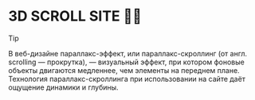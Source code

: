 # __3D SCROLL SITE__ :face_with_spiral_eyes:
> [!TIP]
>В веб-дизайне параллакс-эффект, или параллакс-скроллинг (от англ. scrolling — прокрутка),
>— визуальный эффект, при котором фоновые объекты двигаются медленнее, чем элементы на переднем плане.
>Технология параллакс-скроллинга при использовании на сайте даёт ощущение динамики и глубины.
